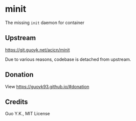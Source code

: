 # minit

The missing `init` daemon for container

## Upstream

<https://git.guoyk.net/acicn/minit>

Due to various reasons, codebase is detached from upstream.

## Donation

View <https://guoyk93.github.io/#donation>

## Credits

Guo Y.K., MIT License
